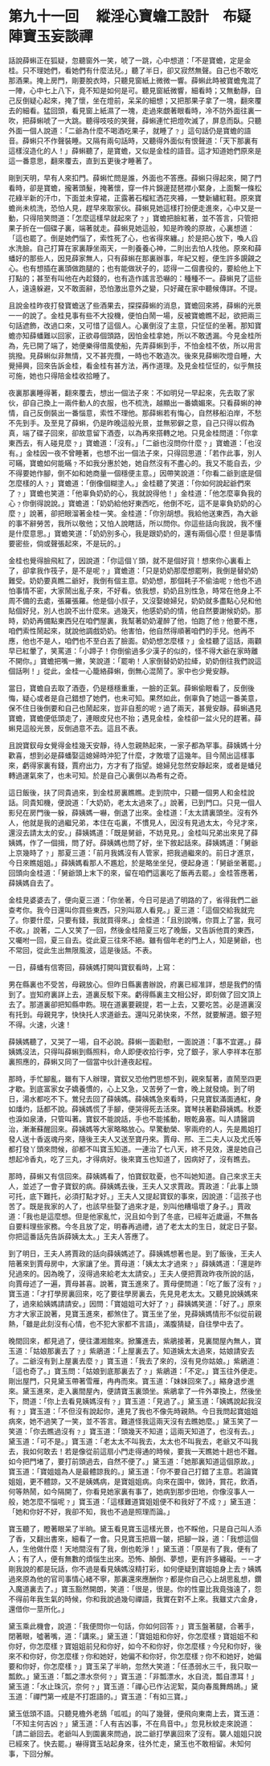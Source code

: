 # 第九十一回　 縱淫心寶蟾工設計　布疑陣寶玉妄談禪

話說薛蝌正在狐疑，忽聽窗外一笑，唬了一跳，心中想道：「不是寶蟾，定是金桂。只不理她們，看她們有什麼法兒。」聽了半日，卻又寂然無聲。自己也不敢吃那酒果。掩上房門，剛要脫衣時，只聽見窗紙上微微一響。薛蝌此時被寶蟾鬼混了一陣，心中七上八下，竟不知是如何是可。聽見窗紙微響，細看時；又無動靜，自己反倒疑心起來，掩了懷，坐在燈前，呆呆的細想；又把那果子拿了一塊，翻來覆去的細看。猛回頭，看見窗上紙濕了一塊，走過來覷著眼看時，冷不防外面往裏一吹，把薛蝌唬了一大跳。聽得吱吱的笑聲，薛蝌連忙把燈吹滅了，屏息而臥。只聽外面一個人說道：「二爺為什麼不喝酒吃果子，就睡了﹖」這句話仍是寶蟾的語音。薛蝌只不作聲裝睡。又隔有兩句話時，又聽得外面似有恨聲道：「天下那裏有這樣沒造化的人！」薛蝌聽了，是寶蟾，又似是金桂的語音。這才知道她們原來是這一番意思，翻來覆去，直到五更後才睡著了。

剛到天明，早有人來扣門。薛蝌忙問是誰，外面也不答應。薛蝌只得起來，開了門看時，卻是寶蟾，攏著頭髮，掩著懷，穿一件片錦邊琵琶襟小緊身，上面繫一條松花綠半新的汗巾，下面並未穿裙，正露著石榴紅洒花夾褲，一雙新繡紅鞋。原來寶蟾尚未梳洗，恐怕人見，趕早來取家伙。薛蝌見她這樣打扮便走進來，心中又是一動，只得陪笑問道：「怎麼這樣早就起來了﹖」寶蟾把臉紅著，並不答言，只管把果子折在一個碟子裏，端著就走。薛蝌見她這般，知是昨晚的原故，心裏想道：「這也罷了。倒是她們惱了，索性死了心，也省得來纏。」於是把心放下，喚人舀水洗臉。自己打算在家裏靜坐兩天，一則養養心神，二則出去怕人找他。原來和薛蟠好的那些人，因見薛家無人，只有薛蝌在那裏辦事，年紀又輕，便生許多覬覦之心。也有想插在裏頭做跑腿的；也有能做狀子的，認得一二個書役的，要給他上下打點的；甚至有叫他在內趁錢的，也有造作謠言恐嚇的：種種不一。薛蝌見了這些人，遠遠躲避，又不敢面辭，恐怕激出意外之變，只好藏在家中聽候傳詳。不提。

且說金桂昨夜打發寶蟾送了些酒果去，探探薛蝌的消息，寶蟾回來將，薛蝌的光景一一的說了。金桂見事有些不大投機，便怕白鬧一場，反被寶蟾瞧不起，欲把兩三句話遮飾，改過口來，又可惜了這個人。心裏倒沒了主意，只怔怔的坐著。那知寶蟾亦知薛蟠難以回家，正欲尋個頭路，因怕金桂拿她，所以不敢透漏。今見金桂所為，先已開了端了，她便樂得借風使船，先弄薛蝌到手，不怕金桂不依，所以用言挑撥。見薛蝌似非無情，又不甚兜攬，一時也不敢造次。後來見薛蝌吹燈自睡，大覺掃興，回來告訴金桂，看金桂有甚方法，再作道理。及見金桂怔怔的，似乎無技可施，她也只得陪金桂收拾睡了。

夜裏那裏睡得著，翻來覆去，想出一個法子來：不如明兒一早起來，先去取了家伙，卻自己換上一兩件動人的衣服，也不梳洗，越顯出一番嬌媚來。只看薛蝌的神情，自己反倒裝出一番惱意，索性不理他。那薛蝌若有悔心，自然移船泊岸，不愁不先到手。及至見了薛蝌，仍是昨晚這般光景，並無邪僻之意，自己只得以假為真，端了碟子回來，卻故意留下酒壺，以為再來搭轉之地。只見金桂問道：「你拿東西去，有人碰見麼﹖」寶蟾道：「沒有。」「二爺也沒問你什麼﹖」寶蟾道：「也沒有。」金桂因一夜不曾睡著，也想不出一個法子來，只得回思道：「若作此事，別人可瞞，寶蟾如何能瞞﹖不如我分惠於她，她自然沒有不盡心的。我又不能自去，少不得要她作腳，倒不如和她商量一個穩便主意。」因帶笑說道：「你看二爺到底是個怎麼樣的人﹖」寶蟾道：「倒像個糊塗人。」金桂聽了笑道：「你如何說起爺們來了﹖」寶蟾也笑道：「他辜負奶奶的心，我就說得他！」金桂道：「他怎麼辜負我的心﹖你倒得說說。」寶蟾道：「奶奶給他好東西吃，他倒不吃，這不是辜負奶奶的心麼﹖」說著，卻把眼溜著金桂一笑。金桂道：「你別胡想。我給他送東西，為大爺的事不辭勞苦，我所以敬他；又怕人說瞎話，所以問你。你這些話向我說，我不懂是什麼意思。」寶蟾笑道：「奶奶別多心，我是跟奶奶的，還有兩個心麼！但是事情要密些，倘或聲張起來，不是玩的。」

金桂也覺得臉飛紅了，因說道：「你這個丫頭，就不是個好貨！想來你心裏看上了，卻拿我作筏子，是不是呢﹖」寶蟾道：「只是奶奶那麼想罷咧，我倒是替奶奶難受。奶奶要真瞧二爺好，我倒有個主意。奶奶想，那個耗子不偷油呢﹖他也不過怕事情不密，大家鬧出亂子來，不好看。依我想，奶奶且別性急，時常在他身上不周不備的去處，張羅張羅。他是個小叔子，又沒娶媳婦兒，奶奶就多盡點心兒和他貼個好兒，別人也說不出什麼來。過幾天，他感奶奶的情，他自然要謝候奶奶。那時，奶奶再備點東西兒在咱們屋裏，我幫著奶奶灌醉了他，怕跑了他﹖他要不應，咱們索性鬧起來，就說他調戲奶奶。他害怕，他自然得順著咱們的手兒。他再不應，他也不是人，咱們也不至白丟了臉面。奶奶想怎麼樣﹖」金桂聽了這話，兩顴早已紅暈了，笑罵道：「小蹄子！你倒偷過多少漢子的似的，怪不得大爺在家時離不開你。」寶蟾把嘴一撇，笑說道：「罷喲！人家倒替奶奶拉縴，奶奶倒往我們說這個話咧！」從此，金桂一心籠絡薛蝌，倒無心混鬧了。家中也少覺安靜。

當日，寶蟾自去取了酒壺，仍是穩穩重重，一臉的正氣。薛蝌偷眼看了，反倒後悔，疑心或者是自己錯想了她們，也未可知。果然如此，倒辜負了她這一番美意，保不住日後倒要和自己也鬧起來，豈非自惹的呢﹖過了兩天，甚覺安靜。薛蝌遇見寶蟾，寶蟾便低頭走了，連眼皮兒也不抬；遇見金桂，金桂卻一盆火兒的趕著。薛蝌見這般光景，反倒過意不去。這且不表。

且說寶釵母女覺得金桂幾天安靜，待人忽親熱起來，一家子都為罕事。薛姨媽十分歡喜，想到必是薛蟠娶這媳婦時沖犯了什麼，才敗壞了這幾年。目今鬧出這樣事來，虧得家裏有錢，賈府出力，方才有了指望。媳婦兒忽然安靜起來，或者是蟠兒轉過運氣來了，也未可知。於是自己心裏倒以為希有之奇。

這日飯後，扶了同貴過來，到金桂房裏瞧瞧。走到院中，只聽一個男人和金桂說話。同貴知機，便說道：「大奶奶，老太太過來了。」說著，已到門口。只見一個人影兒在房門後一躲，薛姨媽一嚇，倒退了出來。金桂道：「太太請裏頭坐。沒有外人，他就是我的過繼兄弟，本住在屯裏，不慣見人，因沒有見過太太，今兒才來，還沒去請太太的安。」薛姨媽道：「既是舅爺，不妨見見。」金桂叫兄弟出來見了薛姨媽，作了一個揖，問了好。薛姨媽也問了好，坐下敘起話來。薛姨媽道：「舅爺上京幾時了﹖」那夏三道：「前月我媽沒有人管家，把我過繼來的。前日才進京，今日來瞧姐姐。」薛姨媽看那人不尷尬，於是略坐坐兒，便起身道：「舅爺坐著罷。」回頭向金桂道：「舅爺頭上末下的來，留在咱們這裏吃了飯再去罷。」金桂答應著，薛姨媽自去了。

金桂見婆婆去了，便向夏三道：「你坐著，今日可是過了明路的了，省得我們二爺查考你。我今日還叫你買些東西，只別叫眾人看見。」夏三道：「這個交給我就完了。你要什麼，只要有錢，我就買得來。」金桂道：「且別說嘴，你買上了當，我可不收。」說著，二人又笑了一回，然後金桂陪夏三吃了晚飯，又告訴他買的東西，又囑咐一回，夏三自去。從此夏三往來不絕。雖有個年老的門上人，知是舅爺，也不常回，從此生出無限風波，這是後話。不表。

一日，薛蟠有信寄回，薛姨媽打開叫寶釵看時，上寫：

男在縣裏也不受苦，母親放心。但昨日縣裏書辦說，府裏已經准詳，想是我們的情到了。豈知府裏詳上去，道裏反駁下來。虧得縣裏主文相公好，即刻做了回文頂上去了。那道裏卻把知縣申飭。現在道裏要親提，若一上去，又要吃苦。必是道裏沒有托到。母親見字，快快托人求道爺去。還叫兄弟快來，不然，就要解道。銀子短不得。火速，火速！

薛姨媽聽了，又哭了一場，自不必說。薛蝌一面勸慰，一面說道：「事不宜遲。」薛姨媽沒法，只得叫薛蝌到縣照料，命人即便收拾行李，兌了銀子，家人李祥本在那裏照應的，薛蝌又同了一個當中伙計連夜起程。

那時，手忙腳亂，雖有下人辦理，寶釵又恐他們思想不到，親來幫著，直鬧至四更才歇。到底富家女子嬌養慣的，心上又急，又苦勞了一會，晚上就發燒。到了明日，湯水都吃不下。鶯兒去回了薛姨媽。薛姨媽急來看時，只見寶釵滿面通紅，身如燔灼，話都不說。薛姨媽慌了手腳，便哭得死去活來。寶琴扶著勸薛姨媽。秋菱也淚如泉湧，只管叫著。寶釵不能說話，手也不能搖動，眼乾鼻塞。叫人請醫調治，漸漸蘇醒回來。薛姨媽等大家略略放心。早驚動榮、寧兩府的人，先是鳳姐打發人送十香返魂丹來，隨後王夫人又送至寶丹來。賈母、邢、王二夫人以及尤氏等都打發丫頭來問候，卻都不叫寶玉知道。一連治了七八天，終不見效，還是她自己想起冷香丸，吃了三丸，才得病好。後來寶玉也知道了，因病好了，沒有瞧去。

那時，薛蝌又有信回來。薛姨媽看了，怕寶釵耽憂，也不叫她知道。自己來求王夫人，並述了一會子寶釵的病。薛姨媽去後，王夫人又求賈政。賈政道：「此事上頭可托，底下難托，必須打點才好。」王夫人又提起寶釵的事來，因說道：「這孩子也苦了。既是我家的人了，也該早些娶了過來才是，別叫他糟塌壞了身子。」賈政道：「我也是這麼想。但是他家亂忙，況且如今到了冬底，已經年近歲逼，不無各自要料理些家務。今冬且放了定，明春再過禮，過了老太太的生日，就定日子娶。你把這番話先告訴薛姨太太。」王夫人答應了。

到了明日，王夫人將賈政的話向薛姨媽述了。薛姨媽想著也是。到了飯後，王夫人陪著來到賈母房中，大家讓了坐。賈母道：「姨太太才過來﹖」薛姨媽道：「還是昨兒過來的。因為晚了，沒得過來給老太太請安。」王夫人便把賈政昨夜所說的話，向賈母述了一遍，賈母甚喜。說著，寶玉進來了。賈母便問道：「吃了飯了沒有﹖」寶玉道：「才打學房裏回來，吃了要往學房裏去，先見見老太太。又聽見說姨媽來了，過來給姨媽請請安。」因問：「寶姐姐可大好了﹖」薛姨媽笑道：「好了。」原來方才大家正說著，見寶玉進來，都煞住了。寶玉坐了坐，見薛姨媽情形不似從前親熱，「雖是此刻沒有心情，也不犯大家都不言語」，滿腹猜疑，自往學中去了。

晚間回來，都見過了，便往瀟湘館來。掀簾進去，紫鵑接著，見裏間屋內無人，寶玉道：「姑娘那裏去了﹖」紫鵑道：「上屋裏去了。知道姨太太過來，姑娘請安去了。二爺沒有到上屋裏去麼﹖」寶玉道：「我去了來的，沒有見你姑娘。」紫鵑道：「這也奇了。」寶玉問：「姑娘到底那裏去了﹖」紫鵑道：「不定。」寶玉往外便走。剛出屋門，只見黛玉帶著雪雁，冉冉而來。寶玉道：「妹妹回來了。」縮身退步進來。黛玉進來，走入裏間屋內，便請寶玉裏頭坐。紫鵑拿了一件外罩換上，然後坐下，問道：「你上去看見姨媽沒有﹖」寶玉道：「見過了。」黛玉道：「姨媽說起我沒有﹖」寶玉道：「不但沒有說起你，連見了我也不像先時親熱。今日我問起寶姐姐病來，她不過笑了一笑，並不答言。難道怪我這兩天沒有去瞧她麼。」黛玉笑了一笑道：「你去瞧過沒有﹖」寶玉道：「頭幾天不知道；這兩天知道了，也沒有去。」黛玉道：「可不是。」寶玉道：「老太太不叫我去，太太也不叫我去，老爺又不叫我去，我如何敢去！若是像從前這扇小門走得通的時候，要我一天瞧她十趟也不難。如今把門堵了，要打前頭過去，自然不便了。」黛玉道：「她那裏知道這個原故。」寶玉道：「寶姐姐為人是最體諒我的。」黛玉道：「你不要自己打錯了主意。若論寶姐姐，更不體諒，又不是姨媽病，是寶姐姐病。向來在園中，做詩，賞花，飲酒，何等熱鬧，如今隔開了，你看見她家裏有事了，她病到那步田地，你像沒事人一般，她怎麼不惱呢﹖」寶玉道：「這樣難道寶姐姐便不和我好了不成﹖」黛玉道：「她和你好不好，我卻不知，我也不過是照理而論。」

寶玉聽了，瞪著眼呆了半晌。黛玉看見寶玉這樣光景，也不睬他，只是自己叫人添了香，又翻出書來，細看了一會。只見寶玉把眉一皺，把腳一跺，道：「我想這個人，生他做什麼！天地間沒有了我，倒也乾淨！」黛玉道：「原是有了我，便有了人；有了人，便有無數的煩惱生出來。恐怖、顛倒、夢想，更有許多纏礙。－－才剛我說的都是玩話，你不過是看見姨媽沒精打彩，如何便疑到寶姐姐身上去﹖姨媽過來原為他的官司事情心緒不寧，那裏還來應酬你﹖都是你自己心上胡思亂想，鑽入魔道裏去了。」寶玉豁然開朗，笑道：「很是，很是。你的性靈比我竟強遠了，怨不得前年我生氣的時候，你和我說過幾句禪語，我實在對不上來。我雖丈六金身，還借你一莖所化。」

黛玉乘此機會，說道：「我便問你一句話，你如何回答﹖」寶玉盤著腿，合著手，閉著眼，噓著嘴，道：「講來。」黛玉道：「寶姐姐和你好，你怎麼樣﹖寶姐姐不和你好，你怎麼樣﹖寶姐姐前兒和你好，如今不和你好，你怎麼樣﹖今兒和你好，後來不和你好，你怎麼樣﹖你和她好，她偏不和你好，你怎麼樣﹖你不和她好，她偏要和你好，你怎麼樣﹖」寶玉呆了半晌，忽然大笑道：「任憑弱水三千，我只取一瓢飲。」黛玉道：「瓢之漂水奈何﹖」寶玉道：「非瓢漂水，水自流，瓢自漂耳！」黛玉道：「水止珠沉，奈何﹖」寶玉道：「禪心已作沾泥絮，莫向春風舞鷓鴣。」黛玉道：「禪門第一戒是不打誑語的。」寶玉道：「有如三寶。」

黛玉低頭不語。只聽見檐外老鴰「呱呱」的叫了幾聲，便飛向東南上去，寶玉道：「不知主何吉凶﹖」黛玉道：「人有吉凶事，不在鳥音中。」忽見秋紋走來說道：「請二爺回去。老爺叫人到園裏來問過，說二爺打學裏回來了沒有。襲人姐姐只說已經來了。快去罷。」嚇得寶玉站起身來，往外忙走，黛玉也不敢相留。未知何事，下回分解。

